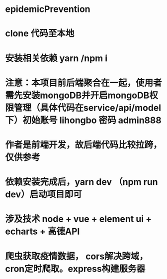 # epidemicPrevention
# clone 代码至本地
# 安装相关依赖 yarn /npm i
# 注意：本项目前后端聚合在一起，使用者需先安装mongoDB并开启mongoDB权限管理（具体代码在service/api/model下）初始账号 lihongbo 密码 admin888

# 作者是前端开发，故后端代码比较拉跨，仅供参考

# 依赖安装完成后，yarn dev （npm run dev）启动项目即可

# 涉及技术 node + vue + element ui + echarts + 高德API

# 爬虫获取疫情数据， cors解决跨域，cron定时爬取。express构建服务器
